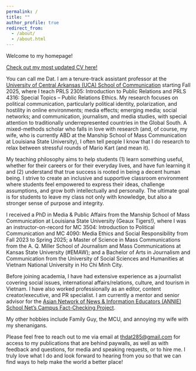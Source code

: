 ```yaml
---
permalink: /
title: ""
author_profile: true
redirect_from: 
  - /about/
  - /about.html
---
```


Welcome to my homepage!

[Check out my most updated CV here!](/files/CV_HDatTran.pdf)

You can call me Dat. I am a tenure-track assistant professor at the [University of Central Arkansas (UCA) School of Communication](https://uca.edu/communication/) starting Fall 2025, where I teach PRLS 2305: Introduction to Public Relations and PRLS 4316: Special Topics – Public Relations Ethics. My research focuses on political communication, particularly political identity, polarization, and hostility in online environments; media effects; emerging media; social networks; and communication, journalism, and media studies, with special attention to traditionally underrepresented countries in the Global South. A mixed-methods scholar who falls in love with research (and, of course, my wife, who is currently ABD at the Manship School of Mass Communication at Louisiana State University), I often tell people I know that I do research to relax between stressful rounds of Mario Kart (and mean it).

My teaching philosophy aims to help students (1) learn something useful, whether for their careers or for their everyday lives, and have fun learning it and (2) understand that true success is rooted in being a decent human being. I strive to create an inclusive and supportive classroom environment where students feel empowered to express their ideas, challenge assumptions, and grow both intellectually and personally. The ultimate goal is for students to leave my class not only with knowledge, but also a stronger sense of purpose and integrity.

I received a PhD in Media & Public Affairs from the Manship School of Mass Communication at Louisiana State University (Geaux Tigers!), where I was an instructor-on-record for MC 3504: Introduction to Political Communication and MC 4090: Media Ethics and Social Responsibility from Fall 2023 to Spring 2025; a Master of Science in Mass Communications from the A. Q. Miller School of Journalism and Mass Communications at Kansas State University (#EMAW); and a Bachelor of Arts in Journalism and Communication from the University of Social Sciences and Humanities at Vietnam National University in Ho Chi Minh City.

Before joining academia, I have had extensive experience as a journalist covering social issues, international affairs/relations, culture, and tourism in Vietnam. I have also worked professionally as an editor, content creator/executive, and PR specialist. I am currently a mentor and senior advisor for the [Asian Network of News & Information Educators (ANNIE) School Net’s Campus Fact-Checking Project](https://talk.annieasia.org/p/annie-school-net-campus-fact-checking).

My other hobbies include Family Guy, the MCU, and annoying my wife with my shenanigans.

Please feel free to reach out to me via email at [thdat285@gmail.com](mailto:thdat285@gmail.com) for access to my publications that are behind paywalls, as well as with feedback and questions, for media and speaking requests, or to hire me. I truly love what I do and look forward to hearing from you so that we can find ways to help make the world a better place!
